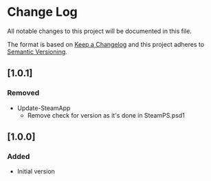 # Change Log

All notable changes to this project will be documented in this file.

The format is based on [Keep a Changelog](http://keepachangelog.com/) and this project adheres to [Semantic Versioning](http://semver.org/).

## [1.0.1]

### Removed

- Update-SteamApp
  - Remove check for version as it's done in SteamPS.psd1

## [1.0.0]

### Added

- Initial version
